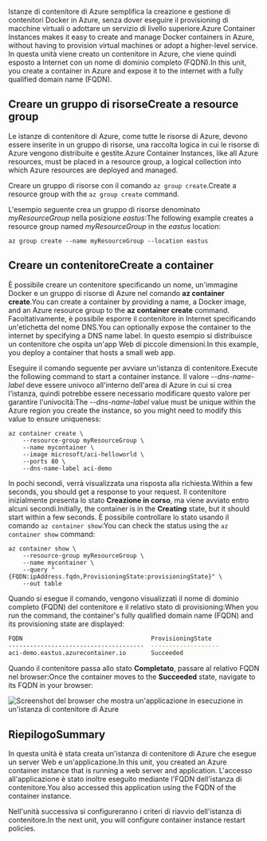 <span data-ttu-id="148ea-101">Istanze di contenitore di Azure semplifica la creazione e gestione di contenitori Docker in Azure, senza dover eseguire il provisioning di macchine virtuali o adottare un servizio di livello superiore.</span><span class="sxs-lookup"><span data-stu-id="148ea-101">Azure Container Instances makes it easy to create and manage Docker containers in Azure, without having to provision virtual machines or adopt a higher-level service.</span></span> <span data-ttu-id="148ea-102">In questa unità viene creato un contenitore in Azure, che viene quindi esposto a Internet con un nome di dominio completo (FQDN).</span><span class="sxs-lookup"><span data-stu-id="148ea-102">In this unit, you create a container in Azure and expose it to the internet with a fully qualified domain name (FQDN).</span></span>

## <a name="create-a-resource-group"></a><span data-ttu-id="148ea-103">Creare un gruppo di risorse</span><span class="sxs-lookup"><span data-stu-id="148ea-103">Create a resource group</span></span>

<span data-ttu-id="148ea-104">Le istanze di contenitore di Azure, come tutte le risorse di Azure, devono essere inserite in un gruppo di risorse, una raccolta logica in cui le risorse di Azure vengono distribuite e gestite.</span><span class="sxs-lookup"><span data-stu-id="148ea-104">Azure Container Instances, like all Azure resources, must be placed in a resource group, a logical collection into which Azure resources are deployed and managed.</span></span>

<span data-ttu-id="148ea-105">Creare un gruppo di risorse con il comando `az group create`.</span><span class="sxs-lookup"><span data-stu-id="148ea-105">Create a resource group with the `az group create` command.</span></span>

<span data-ttu-id="148ea-106">L'esempio seguente crea un gruppo di risorse denominato *myResourceGroup* nella posizione *eastus*:</span><span class="sxs-lookup"><span data-stu-id="148ea-106">The following example creates a resource group named *myResourceGroup* in the *eastus* location:</span></span>

```azurecli
az group create --name myResourceGroup --location eastus
```

## <a name="create-a-container"></a><span data-ttu-id="148ea-107">Creare un contenitore</span><span class="sxs-lookup"><span data-stu-id="148ea-107">Create a container</span></span>

<span data-ttu-id="148ea-108">È possibile creare un contenitore specificando un nome, un'immagine Docker e un gruppo di risorse di Azure nel comando **az container create**.</span><span class="sxs-lookup"><span data-stu-id="148ea-108">You can create a container by providing a name, a Docker image, and an Azure resource group to the **az container create** command.</span></span> <span data-ttu-id="148ea-109">Facoltativamente, è possibile esporre il contenitore in Internet specificando un'etichetta del nome DNS.</span><span class="sxs-lookup"><span data-stu-id="148ea-109">You can optionally expose the container to the internet by specifying a DNS name label.</span></span> <span data-ttu-id="148ea-110">In questo esempio si distribuisce un contenitore che ospita un'app Web di piccole dimensioni.</span><span class="sxs-lookup"><span data-stu-id="148ea-110">In this example, you deploy a container that hosts a small web app.</span></span>

<span data-ttu-id="148ea-111">Eseguire il comando seguente per avviare un'istanza di contenitore.</span><span class="sxs-lookup"><span data-stu-id="148ea-111">Execute the following command to start a container instance.</span></span> <span data-ttu-id="148ea-112">Il valore *--dns-name-label* deve essere univoco all'interno dell'area di Azure in cui si crea l'istanza, quindi potrebbe essere necessario modificare questo valore per garantire l'univocità:</span><span class="sxs-lookup"><span data-stu-id="148ea-112">The *--dns-name-label* value must be unique within the Azure region you create the instance, so you might need to modify this value to ensure uniqueness:</span></span>

```azurecli
az container create \
    --resource-group myResourceGroup \
    --name mycontainer \
    --image microsoft/aci-helloworld \
    --ports 80 \
    --dns-name-label aci-demo
```

<span data-ttu-id="148ea-113">In pochi secondi, verrà visualizzata una risposta alla richiesta.</span><span class="sxs-lookup"><span data-stu-id="148ea-113">Within a few seconds, you should get a response to your request.</span></span> <span data-ttu-id="148ea-114">Il contenitore inizialmente presenta lo stato **Creazione in corso**, ma viene avviato entro alcuni secondi.</span><span class="sxs-lookup"><span data-stu-id="148ea-114">Initially, the container is in the **Creating** state, but it should start within a few seconds.</span></span> <span data-ttu-id="148ea-115">È possibile controllare lo stato usando il comando `az container show`:</span><span class="sxs-lookup"><span data-stu-id="148ea-115">You can check the status using the `az container show` command:</span></span>

```azurecli
az container show \
    --resource-group myResourceGroup \
    --name mycontainer \
    --query "{FQDN:ipAddress.fqdn,ProvisioningState:provisioningState}" \
    --out table
```

<span data-ttu-id="148ea-116">Quando si esegue il comando, vengono visualizzati il nome di dominio completo (FQDN) del contenitore e il relativo stato di provisioning:</span><span class="sxs-lookup"><span data-stu-id="148ea-116">When you run the command, the container's fully qualified domain name (FQDN) and its provisioning state are displayed:</span></span>

```bash
FQDN                                    ProvisioningState
--------------------------------------  -------------------
aci-demo.eastus.azurecontainer.io       Succeeded
```

<span data-ttu-id="148ea-117">Quando il contenitore passa allo stato **Completato**, passare al relativo FQDN nel browser:</span><span class="sxs-lookup"><span data-stu-id="148ea-117">Once the container moves to the **Succeeded** state, navigate to its FQDN in your browser:</span></span>

![Screenshot del browser che mostra un'applicazione in esecuzione in un'istanza di contenitore di Azure](../media-draft/aci-app-browser.png)

## <a name="summary"></a><span data-ttu-id="148ea-119">Riepilogo</span><span class="sxs-lookup"><span data-stu-id="148ea-119">Summary</span></span>

<span data-ttu-id="148ea-120">In questa unità è stata creata un'istanza di contenitore di Azure che esegue un server Web e un'applicazione.</span><span class="sxs-lookup"><span data-stu-id="148ea-120">In this unit, you created an Azure container instance that is running a web server and application.</span></span> <span data-ttu-id="148ea-121">L'accesso all'applicazione è stato inoltre eseguito mediante l'FQDN dell'istanza di contenitore.</span><span class="sxs-lookup"><span data-stu-id="148ea-121">You also accessed this application using the FQDN of the container instance.</span></span>

<span data-ttu-id="148ea-122">Nell'unità successiva si configureranno i criteri di riavvio dell'istanza di contenitore.</span><span class="sxs-lookup"><span data-stu-id="148ea-122">In the next unit, you will configure container instance restart policies.</span></span>